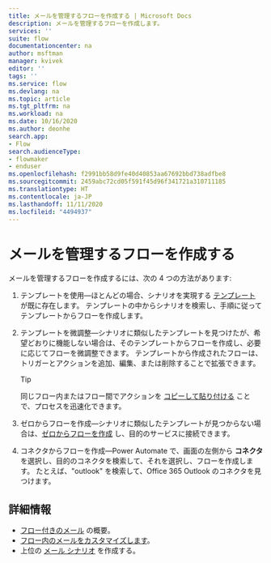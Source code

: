 ```yaml
---
title: メールを管理するフローを作成する | Microsoft Docs
description: メールを管理するフローを作成します。
services: ''
suite: flow
documentationcenter: na
author: msftman
manager: kvivek
editor: ''
tags: ''
ms.service: flow
ms.devlang: na
ms.topic: article
ms.tgt_pltfrm: na
ms.workload: na
ms.date: 10/16/2020
ms.author: deonhe
search.app:
- Flow
search.audienceType:
- flowmaker
- enduser
ms.openlocfilehash: f2991bb58d9fe40d40853aa67692bbd738adfbe8
ms.sourcegitcommit: 2459abc72cd05f591f45d96f341721a310711185
ms.translationtype: HT
ms.contentlocale: ja-JP
ms.lasthandoff: 11/11/2020
ms.locfileid: "4494937"
---
```

# <a name="create-flows-to-manage-email"></a>メールを管理するフローを作成する

メールを管理するフローを作成するには、次の 4 つの方法があります:

1. テンプレートを使用&mdash;ほとんどの場合、シナリオを実現する [テンプレート](https://preview.flow.microsoft.com/templates) が既に存在します。 テンプレートの中からシナリオを検索し、手順に従ってテンプレートからフローを作成します。

1. テンプレートを微調整&mdash;シナリオに類似したテンプレートを見つけたが、希望どおりに機能しない場合は、そのテンプレートからフローを作成し、必要に応じてフローを微調整できます。 テンプレートから作成されたフローは、トリガーとアクションを追加、編集、または削除することで拡張できます。 

   <!--Todo use a link in the docs, not a blog-->
   >[!TIP]
   >同じフロー内またはフロー間でアクションを [コピーして貼り付ける](https://flow.microsoft.com/blog/introducing-clipboard-in-flow-designer-and-three-new-user-experience-updates/) ことで、プロセスを迅速化できます。

1. ゼロからフローを作成&mdash;シナリオに類似したテンプレートが見つからない場合は、[ゼロからフローを作成](https://docs.microsoft.com/power-automate/get-started-logic-flow) し、目的のサービスに接続できます。

1. コネクタからフローを作成&mdash;Power Automate で、画面の左側から **コネクタ** を選択し、目的のコネクタを検索して、それを選択し、フローを作成します。 たとえば、"outlook" を検索して、Office 365 Outlook のコネクタを見つけます。


## <a name="more-information"></a>詳細情報

- [フロー付きのメール](email-overview.md) の概要。
- [フロー内のメールをカスタマイズします](email-customization.md)。
- 上位の [メール シナリオ](email-top-scenarios.md) を作成する。


